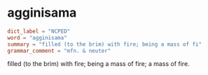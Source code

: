 # agginisama

``` toml
dict_label = "NCPED"
word = "agginisama"
summary = "filled (to the brim) with fire; being a mass of fi"
grammar_comment = "mfn. & neuter"
```

filled (to the brim) with fire; being a mass of fire; a mass of fire.

